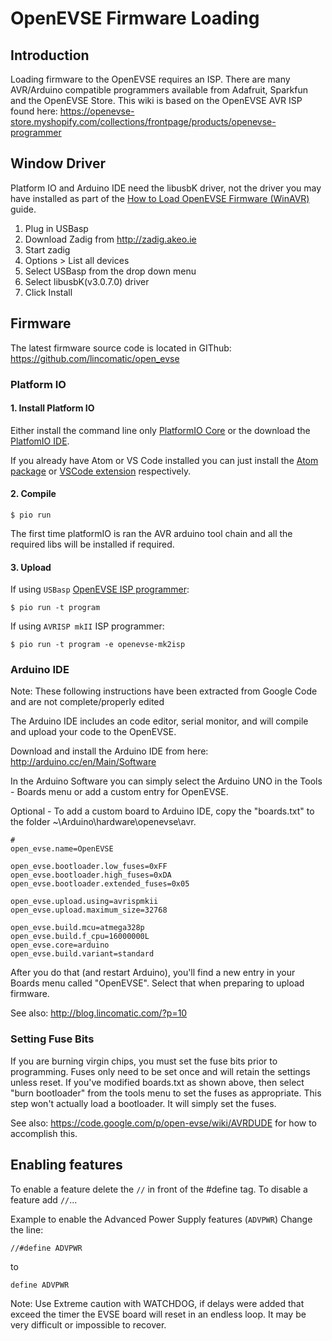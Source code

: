 # OpenEVSE Firmware Loading

## Introduction

Loading firmware to the OpenEVSE requires an ISP. There are many AVR/Arduino compatible programmers available from Adafruit, Sparkfun and the OpenEVSE Store. This wiki is based on the OpenEVSE AVR ISP found here: https://openevse-store.myshopify.com/collections/frontpage/products/openevse-programmer

## Window Driver

Platform IO and Arduino IDE need the libusbK driver, not the driver you may have installed as part of the [How to Load OpenEVSE Firmware (WinAVR)](https://openevse.dozuki.com/Guide/How+to+Load+OpenEVSE+Firmware+%28WinAVR%29/7) guide.

1. Plug in USBasp
2. Download Zadig from http://zadig.akeo.ie
3. Start zadig
4. Options > List all devices
5. Select USBasp from the drop down menu
6. Select libusbK(v3.0.7.0) driver
7. Click Install

## Firmware

The latest firmware source code is located in GIThub: https://github.com/lincomatic/open_evse

### Platform IO

#### 1. Install Platform IO

Either install the command line only [PlatformIO Core](http://docs.platformio.org/en/latest/installation.html) or the download the [PlatfomIO IDE](http://platformio.org/platformio-ide).

If you already have Atom or VS Code installed you can just install the [Atom package](https://atom.io/packages/platformio-ide) or [VSCode extension](https://marketplace.visualstudio.com/items?itemName=platformio.platformio-ide) respectively.

#### 2. Compile

`$ pio run`

The first time platformIO is ran the AVR arduino tool chain and all the required libs will be installed if required.

#### 3. Upload

If using `USBasp` [OpenEVSE ISP programmer](https://openevse-store.myshopify.com/collections/frontpage/products/openevse-programmer):

`$ pio run -t program`

If using `AVRISP mkII` ISP programmer:

`$ pio run -t program -e openevse-mk2isp`


### Arduino IDE

<div class="alert alert-success">
Note: These following instructions have been extracted from Google Code and are not complete/properly edited
</div>

The Arduino IDE includes an code editor, serial monitor, and will compile and upload your code to the OpenEVSE.

Download and install the Arduino IDE from here: http://arduino.cc/en/Main/Software

In the Arduino Software you can simply select the Arduino UNO in the Tools - Boards menu or add a custom entry for OpenEVSE.

Optional - To add a custom board to Arduino IDE, copy the "boards.txt" to the folder ~\Arduino\hardware\openevse\avr.


```
#
open_evse.name=OpenEVSE

open_evse.bootloader.low_fuses=0xFF
open_evse.bootloader.high_fuses=0xDA
open_evse.bootloader.extended_fuses=0x05

open_evse.upload.using=avrispmkii
open_evse.upload.maximum_size=32768

open_evse.build.mcu=atmega328p
open_evse.build.f_cpu=16000000L
open_evse.core=arduino
open_evse.build.variant=standard
```

After you do that (and restart Arduino), you'll find a new entry in your Boards menu called "OpenEVSE". Select that when preparing to upload firmware.

See also: http://blog.lincomatic.com/?p=10

### Setting Fuse Bits

If you are burning virgin chips, you must set the fuse bits prior to programming. Fuses only need to be set once and will retain the settings unless reset. If you've modified boards.txt as shown above, then select "burn bootloader" from the tools menu to set the fuses as appropriate. This step won't actually load a bootloader. It will simply set the fuses.

See also: https://code.google.com/p/open-evse/wiki/AVRDUDE for how to accomplish this.

## Enabling features

To enable a feature delete the `//` in front of the #define tag. To disable a feature add `//`...

Example to enable the Advanced Power Supply features (`ADVPWR`) Change the line:

```
//#define ADVPWR
```

to

```
define ADVPWR
```

Note: Use Extreme caution with WATCHDOG, if delays were added that exceed the timer the EVSE board will reset in an endless loop. It may be very difficult or impossible to recover.
